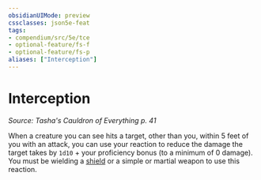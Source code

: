 ```yaml
---
obsidianUIMode: preview
cssclasses: json5e-feat
tags:
- compendium/src/5e/tce
- optional-feature/fs-f
- optional-feature/fs-p
aliases: ["Interception"]
---
```

# Interception
*Source: Tasha's Cauldron of Everything p. 41*  

When a creature you can see hits a target, other than you, within 5 feet of you with an attack, you can use your reaction to reduce the damage the target takes by `1d10` + your proficiency bonus (to a minimum of 0 damage). You must be wielding a [shield](/2-Mechanics/CLI/items/shield.md) or a simple or martial weapon to use this reaction.